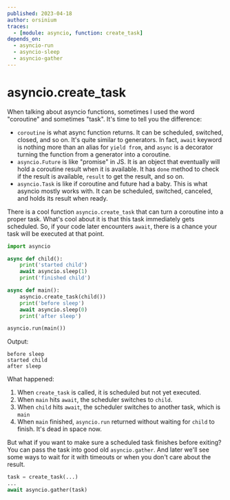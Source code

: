 ```yaml
---
published: 2023-04-18
author: orsinium
traces:
  - [module: asyncio, function: create_task]
depends_on:
  - asyncio-run
  - asyncio-sleep
  - asyncio-gather
---
```


# asyncio.create_task

When talking about asyncio functions, sometimes I used the word "coroutine" and sometimes "task". It's time to tell you the difference:

+ `coroutine` is what async function returns. It can be scheduled, switched, closed, and so on. It's quite similar to generators. In fact, `await` keyword is nothing more than an alias for `yield from`, and `async` is a decorator turning the function from a generator into a coroutine.
+ `asyncio.Future` is like "promise" in JS. It is an object that eventually will hold a coroutine result when it is available. It has `done` method to check if the result is available, `result` to get the result, and so on.
+ `asyncio.Task` is like if coroutine and future had a baby. This is what asyncio mostly works with. It can be scheduled, switched, canceled, and holds its result when ready.

There is a cool function `asyncio.create_task` that can turn a coroutine into a proper task. What's cool about it is that this task immediately gets scheduled. So, if your code later encounters `await`, there is a chance your task will be executed at that point.

```python
import asyncio

async def child():
    print('started child')
    await asyncio.sleep(1)
    print('finished child')

async def main():
    asyncio.create_task(child())
    print('before sleep')
    await asyncio.sleep(0)
    print('after sleep')

asyncio.run(main())
```

Output:

```plain
before sleep
started child
after sleep
```

What happened:

1. When `create_task` is called, it is scheduled but not yet executed.
2. When `main` hits `await`, the scheduler switches to `child`.
3. When `child` hits `await`, the scheduler switches to another task, which is `main`
4. When `main` finished, `asyncio.run` returned without waiting for `child` to finish. It's dead in space now.

But what if you want to make sure a scheduled task finishes before exiting? You can pass the task into good old `asyncio.gather`. And later we'll see some ways to wait for it with timeouts or when you don't care about the result.

```python
task = create_task(...)
...
await asyncio.gather(task)
```
